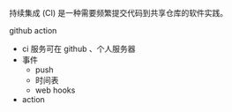 持续集成 (CI) 是一种需要频繁提交代码到共享仓库的软件实践。 

github action

- ci 服务可在 github 、个人服务器
- 事件
  - push
  - 时间表
  - web hooks
- action